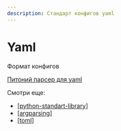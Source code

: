 ```yaml
---
description: Стандарт конфигов yaml
---
```

# Yaml

Формат конфигов

[Питоний парсер для yaml](https://pyyaml.org/wiki/PyYAMLDocumentation)

Смотри еще:

- [[python-standart-library]]
- [[argparsing]]
- [[toml]]

[//begin]: # "Autogenerated link references for markdown compatibility"
[python-standart-library]: ../lists/python-standart-library "Стандартная библиотека python и полезные ресурсы"
[argparsing]: argparsing "Arguments parsing in python"
[toml]: toml "Toml"
[//end]: # "Autogenerated link references"